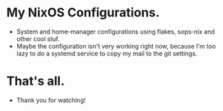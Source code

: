 # My NixOS Configurations.
- System and home-manager configurations using flakes, sops-nix and other cool stuf.
- Maybe the configuration isn't very working right now, because I'm too lazy to do a systemd service to copy my mail to the git settings.

# That's all.
- Thank you for watching!
